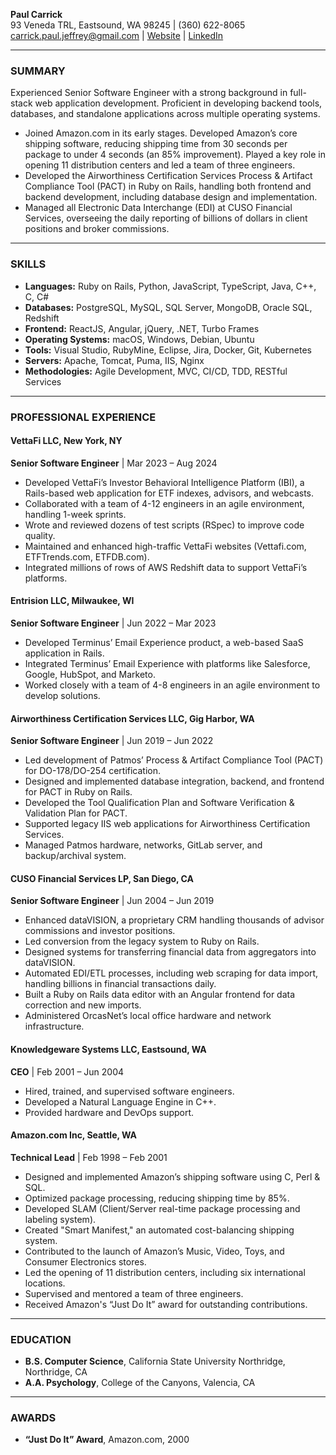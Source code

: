**Paul Carrick**  
93 Veneda TRL, Eastsound, WA 98245 | (360) 622-8065  
carrick.paul.jeffrey@gmail.com | [Website](https://paul-carrick.com/professional) | [LinkedIn](https://www.linkedin.com/in/pauljcarrick)

---

### **SUMMARY**
Experienced Senior Software Engineer with a strong background in full-stack web application development. Proficient in developing backend tools, databases, and standalone applications across multiple operating systems.

- Joined Amazon.com in its early stages. Developed Amazon’s core shipping software, reducing shipping time from 30 seconds per package to under 4 seconds (an 85% improvement). Played a key role in opening 11 distribution centers and led a team of three engineers.
- Developed the Airworthiness Certification Services Process & Artifact Compliance Tool (PACT) in Ruby on Rails, handling both frontend and backend development, including database design and implementation.
- Managed all Electronic Data Interchange (EDI) at CUSO Financial Services, overseeing the daily reporting of billions of dollars in client positions and broker commissions.

---

### **SKILLS**
- **Languages:** Ruby on Rails, Python, JavaScript, TypeScript, Java, C++, C, C#
- **Databases:** PostgreSQL, MySQL, SQL Server, MongoDB, Oracle SQL, Redshift
- **Frontend:** ReactJS, Angular, jQuery, .NET, Turbo Frames
- **Operating Systems:** macOS, Windows, Debian, Ubuntu
- **Tools:** Visual Studio, RubyMine, Eclipse, Jira, Docker, Git, Kubernetes
- **Servers:** Apache, Tomcat, Puma, IIS, Nginx
- **Methodologies:** Agile Development, MVC, CI/CD, TDD, RESTful Services

---

### **PROFESSIONAL EXPERIENCE**

#### **VettaFi LLC, New York, NY**
**Senior Software Engineer** | Mar 2023 – Aug 2024
- Developed VettaFi’s Investor Behavioral Intelligence Platform (IBI), a Rails-based web application for ETF indexes, advisors, and webcasts.
- Collaborated with a team of 4-12 engineers in an agile environment, handling 1-week sprints.
- Wrote and reviewed dozens of test scripts (RSpec) to improve code quality.
- Maintained and enhanced high-traffic VettaFi websites (Vettafi.com, ETFTrends.com, ETFDB.com).
- Integrated millions of rows of AWS Redshift data to support VettaFi’s platforms.

#### **Entrision LLC, Milwaukee, WI**
**Senior Software Engineer** | Jun 2022 – Mar 2023
- Developed Terminus’ Email Experience product, a web-based SaaS application in Rails.
- Integrated Terminus’ Email Experience with platforms like Salesforce, Google, HubSpot, and Marketo.
- Worked closely with a team of 4-8 engineers in an agile environment to develop solutions.

#### **Airworthiness Certification Services LLC, Gig Harbor, WA**
**Senior Software Engineer** | Jun 2019 – Jun 2022
- Led development of Patmos’ Process & Artifact Compliance Tool (PACT) for DO-178/DO-254 certification.
- Designed and implemented database integration, backend, and frontend for PACT in Ruby on Rails.
- Developed the Tool Qualification Plan and Software Verification & Validation Plan for PACT.
- Supported legacy IIS web applications for Airworthiness Certification Services.
- Managed Patmos hardware, networks, GitLab server, and backup/archival system.

#### **CUSO Financial Services LP, San Diego, CA**
**Senior Software Engineer** | Jun 2004 – Jun 2019
- Enhanced dataVISION, a proprietary CRM handling thousands of advisor commissions and investor positions.
- Led conversion from the legacy system to Ruby on Rails.
- Designed systems for transferring financial data from aggregators into dataVISION.
- Automated EDI/ETL processes, including web scraping for data import, handling billions in financial transactions daily.
- Built a Ruby on Rails data editor with an Angular frontend for data correction and new imports.
- Administered OrcasNet’s local office hardware and network infrastructure.

#### **Knowledgeware Systems LLC, Eastsound, WA**
**CEO** | Feb 2001 – Jun 2004
- Hired, trained, and supervised software engineers.
- Developed a Natural Language Engine in C++.
- Provided hardware and DevOps support.

#### **Amazon.com Inc, Seattle, WA**
**Technical Lead** | Feb 1998 – Feb 2001
- Designed and implemented Amazon’s shipping software using C, Perl & SQL.
- Optimized package processing, reducing shipping time by 85%.
- Developed SLAM (Client/Server real-time package processing and labeling system).
- Created "Smart Manifest," an automated cost-balancing shipping system.
- Contributed to the launch of Amazon’s Music, Video, Toys, and Consumer Electronics stores.
- Led the opening of 11 distribution centers, including six international locations.
- Supervised and mentored a team of three engineers.
- Received Amazon's “Just Do It” award for outstanding contributions.

---

### **EDUCATION**
- **B.S. Computer Science**, California State University Northridge, Northridge, CA
- **A.A. Psychology**, College of the Canyons, Valencia, CA

---

### **AWARDS**
- **“Just Do It” Award**, Amazon.com, 2000

